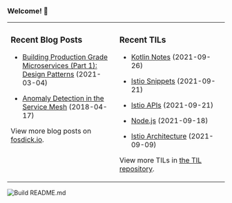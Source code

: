 ### Welcome! 👋
<!--
- 🔭 I’m currently working on ...
- 🌱 I’m currently learning ...
- 👯 I’m looking to collaborate on ...
- 🤔 I’m looking for help with ...
- 💬 Ask me about ...
- 📫 How to reach me: ...
- 😄 Pronouns: ...
- ⚡ Fun fact: ...
-->

<table>
<tr>
<td valign="top" width="50%">

### Recent Blog Posts
<!-- Blog entries start -->
- [Building Production Grade Microservices (Part 1): Design Patterns](https://www.fosdick.io/2021/03/04/building-production-grade-microservices-part-1.html) (2021-03-04)

- [Anomaly Detection in the Service Mesh](https://www.fosdick.io/2018/04/17/anomaly-detection-in-the-service-mesh.html) (2018-04-17)
<!-- Blog entries end -->
View more blog posts on [fosdick.io](https://www.fosdick.io/).

</td>

<td valign="top" width="50%">

### Recent TILs
<!-- TILs start -->
- [Kotlin Notes](https://github.com/fosdickio/til/blob/main/kotlin/kotlin-notes.md) (2021-09-26)

- [Istio Snippets](https://github.com/fosdickio/til/blob/main/istio/istio-snippets.md) (2021-09-21)

- [Istio APIs](https://github.com/fosdickio/til/blob/main/istio/istio-apis.md) (2021-09-21)

- [Node.js](https://github.com/fosdickio/til/blob/main/javascript/20-nodesjs.md) (2021-09-18)

- [Istio Architecture](https://github.com/fosdickio/til/blob/main/istio/istio-architecture.md) (2021-09-09)
<!-- TILs end -->
View more TILs in [the TIL repository](https://github.com/fosdickio/til).

</td>
</tr>
</table>

![Build README.md](https://github.com/fosdickio/fosdickio/workflows/Build%20README.md/badge.svg)
